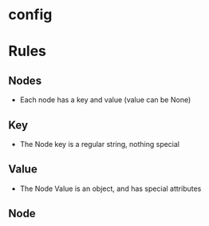# config


# Rules

## Nodes
* Each node has a key and value (value can be None)


## Key
* The Node key is a regular string, nothing special

## Value 
* The Node Value is an object, and has special attributes

## Node
